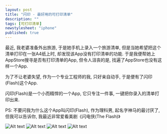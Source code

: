 ```yaml
---
layout: post
title: "闪印 - 最好用的可打印清单"
description: ""
tags: [可打印清单]
newstylesheet: "iphone"
published: true
---
```


   最近, 我老婆准备外出旅游, 于是她手机上录入一个旅游清单, 但是当她希望把这个清单打印在一张A4纸上时, 却发现该App没有打印清单的功能.
于是我便帮她上AppStore搜寻是否有打印清单的App, 但令人沮丧的是, 找遍了AppStore也没有这样一个App.

为了不让老婆失望, 作为一个专业工程师的我, 只好亲自动手, 于是便有了闪印(Flash)这个App.

闪印(Flash)是一个小而精悍的一个App, 它只专注一件事, 一键把你录入的清单打印出来.

PS: 不要问我为什么这个App叫闪印(Flash), 作为理科男, 起名字神马的最讨厌了, 但我可以告诉你, 我最近非常爱看美剧《闪电侠(The Flash)》

![Alt text](http://a5.mzstatic.com/us/r30/Purple5/v4/b4/38/bd/b438bd92-9235-3800-5384-63968712b6ff/screen322x572.jpeg)
![Alt text](http://a4.mzstatic.com/us/r30/Purple5/v4/f5/ba/a6/f5baa601-f971-5da7-b1e9-c7cff409e038/screen322x572.jpeg)
![Alt text](http://a2.mzstatic.com/us/r30/Purple2/v4/cc/f0/ad/ccf0adc9-3c7f-8b84-c0ef-4fbdb60ee422/screen322x572.jpeg)
![Alt text](http://a1.mzstatic.com/us/r30/Purple2/v4/b2/19/b2/b219b248-0afb-3eef-f650-41fed3153bb5/screen322x572.jpeg)

